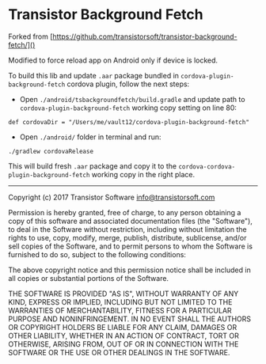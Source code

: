Transistor Background Fetch
===========================================================================

Forked from [https://github.com/transistorsoft/transistor-background-fetch/]()

Modified to force reload app on Android only if device is locked.

To build this lib and update `.aar` package bundled in `cordova-plugin-background-fetch` cordova plugin, follow the next steps:

* Open `./android/tsbackgroundfetch/build.gradle` and update path to `cordova-plugin-background-fetch` working copy setting on line 80:

```
def cordovaDir = "/Users/me/vault12/cordova-plugin-background-fetch"
```

* Open `./android/` folder in terminal and run:

```
./gradlew cordovaRelease
```
This will build fresh `.aar` package and copy it to the `cordova-cordova-plugin-background-fetch` working copy in the right place.


---

Copyright (c) 2017 Transistor Software <info@transistorsoft.com>

Permission is hereby granted, free of charge, to any person obtaining a copy
of this software and associated documentation files (the "Software"), to deal
in the Software without restriction, including without limitation the rights
to use, copy, modify, merge, publish, distribute, sublicense, and/or sell
copies of the Software, and to permit persons to whom the Software is
furnished to do so, subject to the following conditions:

The above copyright notice and this permission notice shall be included in
all copies or substantial portions of the Software.

THE SOFTWARE IS PROVIDED "AS IS", WITHOUT WARRANTY OF ANY KIND, EXPRESS OR
IMPLIED, INCLUDING BUT NOT LIMITED TO THE WARRANTIES OF MERCHANTABILITY,
FITNESS FOR A PARTICULAR PURPOSE AND NONINFRINGEMENT. IN NO EVENT SHALL THE
AUTHORS OR COPYRIGHT HOLDERS BE LIABLE FOR ANY CLAIM, DAMAGES OR OTHER
LIABILITY, WHETHER IN AN ACTION OF CONTRACT, TORT OR OTHERWISE, ARISING FROM,
OUT OF OR IN CONNECTION WITH THE SOFTWARE OR THE USE OR OTHER DEALINGS IN
THE SOFTWARE.
